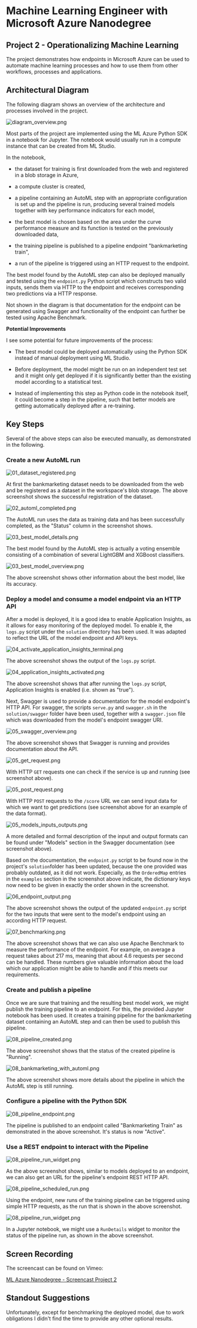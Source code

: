 # Machine Learning Engineer with Microsoft Azure Nanodegree

## Project 2 - Operationalizing Machine Learning

The project demonstrates how endpoints in Microsoft Azure can be used to automate machine learning processes and how to use them from other workflows, processes and applications.

## Architectural Diagram

The following diagram shows an overview of the architecture and processes involved in the project.

![diagram_overview.png](screenshots/diagram_overview.png)

Most parts of the project are implemented using the ML Azure Python SDK in a notebook for Jupyter. The notebook would usually run in a compute instance that can be created from ML Studio.

In the notebook,

- the dataset for training is first downloaded from the web and registered in a blob storage in Azure,

- a compute cluster is created,

- a pipeline containing an AutoML step with an appropriate configuration is set up and the pipeline is run, producing several trained models together with key performance indicators for each model,

- the best model is chosen based on the area under the curve performance measure and its function is tested on the previously downloaded data,

- the training pipeline is published to a pipeline endpoint "bankmarketing train",

- a run of the pipeline is triggered using an HTTP request to the endpoint. 

The best model found by the AutoML step can also be deployed manually and tested using the `endpoint.py` Python script which constructs two valid inputs, sends them via HTTP to the endpoint and receives corresponding two predictions via a HTTP response.

Not shown in the diagram is that documentation for the endpoint can be generated using Swagger and functionality of the endpoint can further be tested using Apache Benchmark.

**Potential Improvements**

I see some potential for future improvements of the process:

- The best model could be deployed automatically using the Python SDK instead of manual deployment using ML Studio.

- Before deployment, the model might be run on an independent test set and it might only get deployed if it is significantly better than the existing model according to a statistical test.

- Instead of implementing this step as Python code in the notebook itself, it could become a step in the pipeline, such that better models are getting automatically deployed after a re-training.

## Key Steps

Several of the above steps can also be executed manually, as demonstrated in the following.

### Create a new AutoML run

![01_dataset_registered.png](screenshots/01_dataset_registered.png)

At first the bankmarketing dataset needs to be downloaded from the web and be registered as a dataset in the workspace's blob storage. The above screenshot shows the successful registration of the dataset.

![02_automl_completed.png](screenshots/02_automl_completed.png)

The AutoML run uses the data as training data and has been successfully completed, as  the "Status" column in the screenshot shows.

![03_best_model_details.png](screenshots/03_best_model_details.png)

The best model found by the AutoML step is actually a voting ensemble consisting of a combination of several LightGBM and XGBoost classifiers.

![03_best_model_overview.png](screenshots/03_best_model_overview.png)

The above screenshot shows other information about the best model, like its accuracy. 

### Deploy a model and consume a model endpoint via an HTTP API

After a model is deployed, it is a good idea to enable Application Insights, as it allows for easy monitoring of the deployed model. To enable it, the `logs.py` script under the `solution` directory has been used. It was adapted to reflect the URL of the model endpoint and API keys.

![04_activate_application_insights_terminal.png](screenshots/04_activate_application_insights_terminal.png)

The above screenshot shows the output of the `logs.py` script.

![04_application_insights_activated.png](screenshots/04_application_insights_activated.png)

The above screenshot shows that after running the `logs.py` script, Application Insights is enabled (i.e. shown as "true").

Next, Swagger is used to provide a documentation for the model endpoint's HTTP API. For swagger, the scripts `serve.py` and `swagger.sh` in the `solution/swagger` folder have been used, together with a `swagger.json` file which was downloaded from the model's endpoint swagger URI.

![05_swagger_overview.png](screenshots/05_swagger_overview.png)

The above screenshot shows that Swagger is running and provides documentation about the API.

![05_get_request.png](screenshots/05_get_request.png)

With HTTP `GET` requests one can check if the service is up and running (see screenshot above).

![05_post_request.png](screenshots/05_post_request.png)

With HTTP `POST` requests to the `/score` URL we can send input data for which we want to get predictions (see screenshot above for an example of the data format).

![05_models_inputs_outputs.png](screenshots/05_models_inputs_outputs.png)

A more detailed and formal description of the input and output formats can be found under "Models" section in the Swagger documentation (see screenshot above).

Based on the documentation, the `endpoint.py` script to be found now in the project's  `solution`folder has been updated, because the one provided was probably outdated, as it did not work. Especially, as the `OrderedMap` entries in the `examples` section in the screenshot above indicate, the dictionary keys now need to be given in exactly the order shown in the screenshot.

![06_endpoint_output.png](screenshots/06_endpoint_output.png)

The above screenshot shows the output of the updated `endpoint.py` script for the two inputs that were sent to the model's endpoint using an according HTTP request.

![07_benchmarking.png](screenshots/07_benchmarking.png)

The above screenshot shows that we can also use Apache Benchmark to measure the performance of the endpoint. For example, on average a request takes about 217 ms, meaning that about 4.6 requests per second can be handled. These numbers give valuable information about the load which our application might be able to handle and if this meets our requirements.

### Create and publish a pipeline

Once we are sure that training and the resulting best model work, we might publish the training pipeline to an endpoint. For this, the provided Jupyter notebook has been used. It creates a training pipeline for the bankmarketing dataset containing an AutoML step and can then be used to publish this pipeline.

![08_pipeline_created.png](screenshots/08_pipeline_created.png)

The above screenshot shows that the status of the created pipeline is "Running".

![08_bankmarketing_with_automl.png](screenshots/08_bankmarketing_with_automl.png)

The above screenshot shows more details about the pipeline in which the AutoML step is still running.

### Configure a pipeline with the Python SDK

![08_pipeline_endpoint.png](screenshots/08_pipeline_endpoint.png)

The pipeline is published to an endpoint called "Bankmarketing Train" as demonstrated in the above screenshot. It's status is now "Active".

### Use a REST endpoint to interact with the Pipeline

![08_pipeline_run_widget.png](screenshots/08_pipeline_run_widget.png)

As the above screenshot shows, similar to models deployed to an endpoint, we can also get an URL for the pipeline's endpoint REST HTTP API.

![08_pipeline_scheduled_run.png](screenshots/08_pipeline_scheduled_run.png)

Using the endpoint, new runs of the training pipeline can be triggered using simple HTTP requests, as the run that is shown in the above screenshot.

![08_pipeline_run_widget.png](screenshots/08_pipeline_run_widget.png)

In a Jupyter notebook, we might use a `RunDetails` widget to monitor the status of the pipeline run, as shown in the above screenshot. 

## Screen Recording

The screencast can be found on Vimeo:

[ML Azure Nanodegree - Screencast Project 2](https://vimeo.com/712787453)

## Standout Suggestions

Unfortunately, except for benchmarking the deployed model, due to work obligations I didn't find the time to provide any other optional results. 
